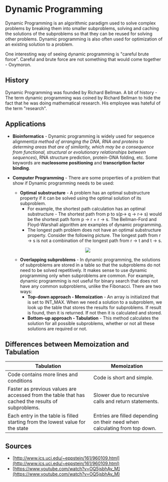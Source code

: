 # Dynamic Programming 

Dynamic Programming is an algorithmic paradigm used to solve complex problems by breaking them into smaller subproblems, solving and caching the solutions of the subproblems so that they can be reused for solving other problems. Dynamic programming is also often used for optimization of an existing solution to a problem.

One interesting way of seeing dynamic programming is "careful brute force". Careful and brute force are not something that would come together - Oxymoron. 

## History

Dynamic Programming was founded by Richard Bellman. A bit of history - The term dynamic programming was coined by Richard Bellman to hide the fact that he was doing mathematical research. His employee was hateful of the term "research".

## Applications

* __Bioinformatics__ - Dynamic programming is widely used for sequence alignment(*a method of arranging the DNA, RNA and proteins to determing areas that are of similarity, which may be a consequence from functional, structural or evolutionary relationships between sequences*), RNA structure prediction, protein-DNA folding, etc. Some keywords are __nucleosome positioning__ and __transcription factor binding__.

* __Computer Programming__ - There are some properties of a problem that show if Dynamic programming needs to be used: 
    * __Optimal substructure__ - A problem has an optimal substructure property if it can be solved using the optimal solution of its subproblem. 
        * For example, the shortest path calculation has an optimal substructure - The shortest path from p to s(p-> q -> r-> s) would be the shortest path form p -> r + r -> s. The Bellman-Ford and Floyd-Warshall algorithm are examples of dynamic programming.
        * The longest path problem does not have an optimal substructure property. Consider the following picture. The longest path from r -> s is not a combination of the longest path from r -> t and t -> s.
    <p align="center">
        <img src="https://www.geeksforgeeks.org/wp-content/uploads/LongestPath.gif">
    </p>

    * __Overlapping subproblems__ - In dynamic programming, the solutions of subproblems are stored in a table so that the subproblems do not need to be solved repetitively. It makes sense to use dynamic programming only when subproblems are common. For example, dynamic programming is not useful for binary search that does not have any common subproblems, unlike the Fibonacci. There are two ways:
        * __Top-down approach - Memoization__ - An array is initialized that is set to INT_MAX. When we need a solution to a subproblem, we look up the table that stores the results for subproblems. If result is found, then it is returned. If not then it is calculated and stored. 
        * __Bottom-up approach - Tabulation__ -  This method calculates the solution for all possible subproblems, whether or not all these solutions are required or not. 

## Differences between Memoization and Tabulation

| Tabulation | Memoization |
| ---------- | ----------- |
| Code contains more lines and conditions | Code is short and simple. |
| Faster as previous values are accessed from the table that has cached the results of subproblems. | Slower due to recursive calls and return statements. |
| Each entry in the table is filled starting from the lowest value for the state | Entries are filled depending on their need when calculating from top down. |

## Sources 

* [http://www.ics.uci.edu/~eppstein/161/960109.html](http://www.ics.uci.edu/~eppstein/161/960109.html)
* [https://www.youtube.com/watch?v=OQ5jsbhAv_M](https://www.youtube.com/watch?v=OQ5jsbhAv_M)
